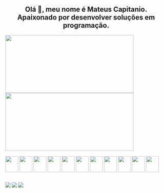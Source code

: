 <h2 align="center">
  Olá 👋, meu nome é Mateus Capitanio.
  <br>
  Apaixonado por desenvolver soluções em programação.
</h2>

<div>
  <a href="https://github.com/MateusCapitanio"><img width="400px" height="180em" src="https://github-readme-stats.vercel.app/api?username=MateusCapitanio&show_icons=true&theme=gruvbox" /></a>
  <a href="https://github.com/MateusCapitanio"><img width="400px" height="180em" src="https://github-readme-stats.vercel.app/api/top-langs/?username=MateusCapitanio&layout=compact&theme=gruvbox" />
    </div></a>

<br>

<div>
  <a href="https://github.com/MateusCapitanio"><img width="40" height="50" src="https://cdn.jsdelivr.net/gh/devicons/devicon/icons/html5/html5-original.svg" /></a>
  <a href="https://github.com/MateusCapitanio"><img width="40" height="50" src="https://cdn.jsdelivr.net/gh/devicons/devicon/icons/css3/css3-original.svg" /></a>
  <a href="https://github.com/MateusCapitanio"><img width="40" height="50" src="https://cdn.jsdelivr.net/gh/devicons/devicon/icons/javascript/javascript-original.svg" /></a>
  <a href="https://github.com/MateusCapitanio"><img width="40" height="50" src="https://cdn.jsdelivr.net/gh/devicons/devicon/icons/typescript/typescript-original.svg" /></a>
  <a href="https://github.com/MateusCapitanio"><img width="40" height="50" src="https://cdn.jsdelivr.net/gh/devicons/devicon/icons/react/react-original.svg" /></a>
  <a href="https://github.com/MateusCapitanio"><img width="40" height="50" src="https://cdn.jsdelivr.net/gh/devicons/devicon/icons/nodejs/nodejs-original.svg" /></a>
  <a href="https://github.com/MateusCapitanio"><img width="40" height="50" src="https://cdn.jsdelivr.net/gh/devicons/devicon/icons/sequelize/sequelize-original.svg" /></a>
  <a href="https://github.com/MateusCapitanio"><img width="40" height="50" src="https://cdn.jsdelivr.net/gh/devicons/devicon/icons/mysql/mysql-original.svg" /></a>
  <a href="https://github.com/MateusCapitanio"><img width="40" height="50" src="https://cdn.jsdelivr.net/gh/devicons/devicon/icons/mongodb/mongodb-original.svg" /></a>
  <a href="https://github.com/MateusCapitanio"><img width="40" height="50" src="https://cdn.jsdelivr.net/gh/devicons/devicon/icons/docker/docker-original.svg" /></a>
  <a href="https://github.com/MateusCapitanio"><img width="40" height="50" src="https://cdn.jsdelivr.net/gh/devicons/devicon/icons/git/git-original.svg" /></a>
</div>

##

<div>
  <a target="_blank" href="mailto:mateuscapitaniowork@gmail.com"><img src="https://img.shields.io/badge/Gmail-D14836?style=for-the-badge&logo=gmail&logoColor=white" /></a>
  <a target="_blank" href="https://www.instagram.com/mateus.capitanio"><img src="https://img.shields.io/badge/Instagram-E4405F?style=for-the-badge&logo=instagram&logoColor=white" /></a>
  <a target="_blank" href="https://linkedin.com/in/mateuscapitanio"><img src="https://img.shields.io/badge/LinkedIn-0077B5?style=for-the-badge&logo=linkedin&logoColor=white" /></a>
</div>
